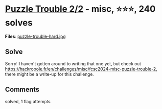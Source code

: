 [Puzzle Trouble 2/2](challenge_files/README.md) - misc, ⭐⭐⭐, 240 solves
===

**Files**: [puzzle-trouble-hard.jpg](https://www.narthorn.com/ctf/FCSC-2024/challenge_files/misc/Puzzle%20Trouble%202_2/puzzle-trouble-hard.jpg)

## Solve

Sorry! I haven't gotten around to writing that one yet, but check out https://hackropole.fr/en/challenges/misc/fcsc2024-misc-puzzle-trouble-2, there might be a write-up for this challenge.

## Comments

solved, 1 flag attempts